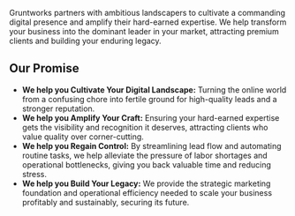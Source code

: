 Gruntworks partners with ambitious landscapers to cultivate a commanding digital presence and amplify their hard-earned expertise. We help transform your business into the dominant leader in your market, attracting premium clients and building your enduring legacy.

## Our Promise

*   **We help you Cultivate Your Digital Landscape:** Turning the online world from a confusing chore into fertile ground for high-quality leads and a stronger reputation.
*   **We help you Amplify Your Craft:** Ensuring your hard-earned expertise gets the visibility and recognition it deserves, attracting clients who value quality over corner-cutting.
*   **We help you Regain Control:** By streamlining lead flow and automating routine tasks, we help alleviate the pressure of labor shortages and operational bottlenecks, giving you back valuable time and reducing stress.
*   **We help you Build Your Legacy:** We provide the strategic marketing foundation and operational efficiency needed to scale your business profitably and sustainably, securing its future.